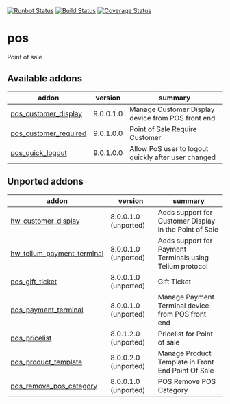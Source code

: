 [![Runbot Status](https://runbot.odoo-community.org/runbot/badge/flat/184/9.0.svg)](https://runbot.odoo-community.org/runbot/repo/github-com-oca-pos-184)
[![Build Status](https://travis-ci.org/OCA/pos.svg?branch=9.0)](https://travis-ci.org/OCA/pos)
[![Coverage Status](https://coveralls.io/repos/OCA/pos/badge.png?branch=9.0)](https://coveralls.io/r/OCA/pos?branch=9.0)

pos
===

Point of sale

[//]: # (addons)
Available addons
----------------
addon | version | summary
--- | --- | ---
[pos_customer_display](pos_customer_display/) | 9.0.0.1.0 | Manage Customer Display device from POS front end
[pos_customer_required](pos_customer_required/) | 9.0.1.0.0 | Point of Sale Require Customer
[pos_quick_logout](pos_quick_logout/) | 9.0.1.0.0 | Allow PoS user to logout quickly after user changed

Unported addons
---------------
addon | version | summary
--- | --- | ---
[hw_customer_display](hw_customer_display/) | 8.0.0.1.0 (unported) | Adds support for Customer Display in the Point of Sale
[hw_telium_payment_terminal](hw_telium_payment_terminal/) | 8.0.0.1.0 (unported) | Adds support for Payment Terminals using Telium protocol
[pos_gift_ticket](pos_gift_ticket/) | 8.0.0.1.0 (unported) | Gift Ticket
[pos_payment_terminal](pos_payment_terminal/) | 8.0.0.1.0 (unported) | Manage Payment Terminal device from POS front end
[pos_pricelist](pos_pricelist/) | 8.0.1.2.0 (unported) | Pricelist for Point of sale
[pos_product_template](pos_product_template/) | 8.0.0.2.0 (unported) | Manage Product Template in Front End Point Of Sale
[pos_remove_pos_category](pos_remove_pos_category/) | 8.0.0.1.0 (unported) | POS Remove POS Category

[//]: # (end addons)
